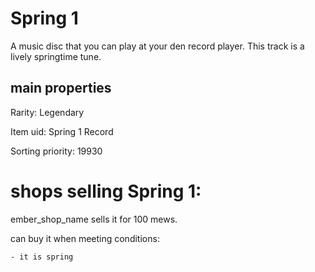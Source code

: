# Spring 1

A music disc that you can play at your den record player. This track is a lively springtime tune.

## main properties

Rarity: Legendary

Item uid: Spring 1 Record

Sorting priority: 19930

# shops selling Spring 1:

ember_shop_name sells it for 100 mews.

  can buy it when meeting conditions: 

    - it is spring